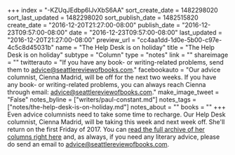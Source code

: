 +++
index = "-KZUqJEdbp6lJvXbS6AA"
sort_create_date = 1482298020
sort_last_updated = 1482298020
sort_publish_date = 1482515820
create_date = "2016-12-20T21:27:00-08:00"
publish_date = "2016-12-23T09:57:00-08:00"
date = "2016-12-23T09:57:00-08:00"
last_updated = "2016-12-20T21:27:00-08:00"
preview_url = "cc4aa1dd-1d0e-5b00-c97e-4c5c8d45031b"
name = "The Help Desk is on holiday"
title = "The Help Desk is on holiday"
subtype = "Column"
type = "notes"
link = ""
shareimage = ""
twitterauto = "If you have any book- or writing-related problems, send them to advice@seattlereviewofbooks.com."
facebookauto = "Our advice columnist, Cienna Madrid, will be off for the next two weeks. If you have any book- or writing-related problems, you can always reach Cienna through email: advice@seattlereviewofbooks.com."
make_image_tweet = "False"
notes_byline = ["writers/paul-constant.md"]
notes_tags = ["notes/the-help-desk-is-on-holiday.md"]
notes_about = ""
books = ""
+++
Even advice columnists need to take some time to recharge. Our Help Desk columnist, Cienna Madrid, will be taking this week and next week off. She'll return on the first Friday of 2017. You can [read the full archive of her columns right here](http://www.seattlereviewofbooks.com/tags/the-help-desk/) and, as always, if you need any literary advice, please do send an email to advice@seattlereviewofbooks.com.